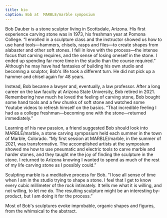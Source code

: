 ```yaml
---
title: bio
caption: Bob at  MARBLE/marble symposium
---
```

Bob Dauber is a stone sculptor living in Scottsdale, Arizona. His first experience carving stone was in 1973, his freshman year at Pomona College. “I enrolled in a sculpture class and the instructor showed us how to use hand tools—hammers, chisels, rasps and files—to create shapes from alabaster and other soft stones. I fell in love with the process—the intense focus that carving requires, and the sense of losing oneself in the stone. I ended up spending far more time in the studio than the course required.” Although he may have had fantasies of building his own studio and becoming a sculptor, Bob's life took a different turn. He did not pick up a hammer and chisel again for 48 years.


Instead, Bob became a lawyer and, eventually, a law professor. After a long career on the law faculty at Arizona State University, Bob retired in 2021. Remembering how much he loved the feeling of carving stone, Bob bought some hand tools and a few chunks of soft stone and watched some Youtube videos to refresh himself on the basics. “That incredible feeling I had as a college freshman—becoming one with the stone—returned immediately.”


Learning of his new passion, a friend suggested Bob should look into MARBLE/marble, a stone carving symposium held each summer in the town of Marble, Colorado. “My first session at MARBLE/marble, in the summer of 2021, was transformative. The accomplished artists at the symposium showed me how to use pneumatic and electric tools to carve marble and harder stones, and they taught me the joy of finding the sculpture in the stone. I returned to Arizona knowing I wanted to spend as much of the rest of my life carving stone as I possibly could.”


Sculpting marble is a meditative process for Bob. “I lose all sense of time when I am in the studio trying to shape a stone. I feel that I get to know every cubic millimeter of the rock intimately. It tells me what it is willing, and not willing, to let me do. The resulting sculpture might be an interesting by-product, but I am doing it for the process.”


Most of Bob's sculptures evoke improbable, organic shapes and figures, from the whimsical to the abstract.
